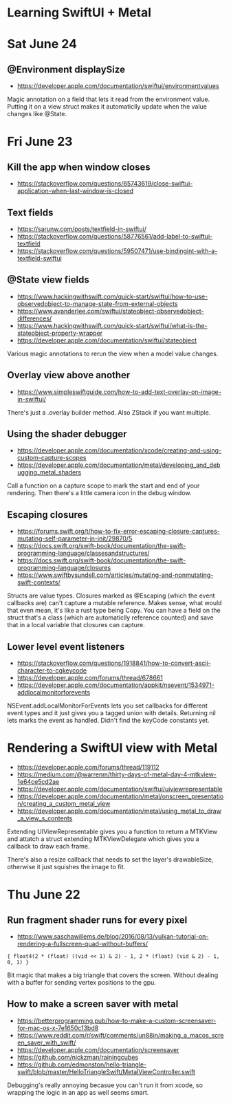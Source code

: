 # Learning SwiftUI + Metal

# Sat June 24

## @Environment displaySize 

- https://developer.apple.com/documentation/swiftui/environmentvalues

Magic annotation on a field that lets it read from the environment value. 
Putting it on a view struct makes it automaticlly update when the value changes like @State. 

# Fri June 23

## Kill the app when window closes

- https://stackoverflow.com/questions/65743619/close-swiftui-application-when-last-window-is-closed

## Text fields

- https://sarunw.com/posts/textfield-in-swiftui/
- https://stackoverflow.com/questions/58776561/add-label-to-swiftui-textfield
- https://stackoverflow.com/questions/59507471/use-bindingint-with-a-textfield-swiftui

## @State view fields

- https://www.hackingwithswift.com/quick-start/swiftui/how-to-use-observedobject-to-manage-state-from-external-objects
- https://www.avanderlee.com/swiftui/stateobject-observedobject-differences/
- https://www.hackingwithswift.com/quick-start/swiftui/what-is-the-stateobject-property-wrapper
- https://developer.apple.com/documentation/swiftui/stateobject

Various magic annotations to rerun the view when a model value changes. 

## Overlay view above another

- https://www.simpleswiftguide.com/how-to-add-text-overlay-on-image-in-swiftui/

There's just a .overlay builder method. Also ZStack if you want multiple. 

## Using the shader debugger

- https://developer.apple.com/documentation/xcode/creating-and-using-custom-capture-scopes
- https://developer.apple.com/documentation/metal/developing_and_debugging_metal_shaders

Call a function on a capture scope to mark the start and end of your rendering. 
Then there's a little camera icon in the debug window. 

## Escaping closures

- https://forums.swift.org/t/how-to-fix-error-escaping-closure-captures-mutating-self-parameter-in-init/29870/5
- https://docs.swift.org/swift-book/documentation/the-swift-programming-language/classesandstructures/
- https://docs.swift.org/swift-book/documentation/the-swift-programming-language/closures
- https://www.swiftbysundell.com/articles/mutating-and-nonmutating-swift-contexts/

Structs are value types. Closures marked as @Escaping (which the event callbacks are) can't capture a mutable reference. Makes sense, what would that even mean, it's like a rust type being Copy. You can have a field on the struct that's a class (which are automaticlly reference counted) and save that in a local variable that closures can capture. 

## Lower level event listeners

- https://stackoverflow.com/questions/1918841/how-to-convert-ascii-character-to-cgkeycode
- https://developer.apple.com/forums/thread/678661
- https://developer.apple.com/documentation/appkit/nsevent/1534971-addlocalmonitorforevents

NSEvent.addLocalMonitorForEvents lets you set callbacks for different event types and it just gives you a tagged union with details. 
Returning nil lets marks the event as handled. Didn't find the keyCode constants yet.

# Rendering a SwiftUI view with Metal

- https://developer.apple.com/forums/thread/119112
- https://medium.com/@warrenm/thirty-days-of-metal-day-4-mtkview-1e64ce5cd2ae
- https://developer.apple.com/documentation/swiftui/uiviewrepresentable
- https://developer.apple.com/documentation/metal/onscreen_presentation/creating_a_custom_metal_view
- https://developer.apple.com/documentation/metal/using_metal_to_draw_a_view_s_contents

Extending UIViewRepresentable gives you a function to return a MTKView and attatch 
a struct extending MTKViewDelegate which gives you a callback to draw each frame. 

There's also a resize callback that needs to set the layer's drawableSize, otherwise it just squishes the image to fit. 

# Thu June 22

## Run fragment shader runs for every pixel

- https://www.saschawillems.de/blog/2016/08/13/vulkan-tutorial-on-rendering-a-fullscreen-quad-without-buffers/

`{ float4(2 * (float) ((vid << 1) & 2) - 1, 2 * (float) (vid & 2) - 1, 0, 1) }`

Bit magic that makes a big triangle that covers the screen. 
Without dealing with a buffer for sending vertex positions to the gpu. 

## How to make a screen saver with metal 

- https://betterprogramming.pub/how-to-make-a-custom-screensaver-for-mac-os-x-7e1650c13bd8
- https://www.reddit.com/r/swift/comments/un88in/making_a_macos_screen_saver_with_swift/
- https://developer.apple.com/documentation/screensaver
- https://github.com/nickzman/rainingcubes
- https://github.com/edmonston/hello-triangle-swift/blob/master/HelloTriangleSwift/MetalViewController.swift

Debugging's really annoying becasue you can't run it from xcode, so wrapping the logic in an app as well seems smart. 
